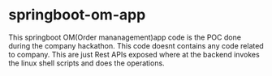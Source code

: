 # springboot-om-app

This springboot OM(Order mananagement)app code is the POC done during the company hackathon.
This code doesnt contains any code related to company.
This are just Rest APIs exposed where at the backend invokes the linux shell scripts and does the operations.
